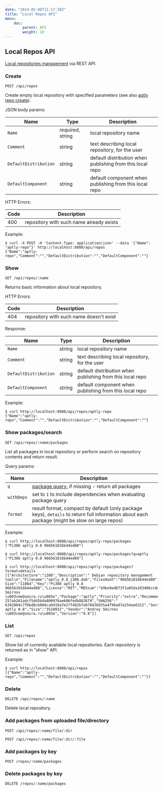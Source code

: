 ```yaml
---
date: "2014-02-08T11:17:38Z"
title: "Local Repos API"
menu:
    doc:
        parent: API
        weight: 10
---
```


Local Repos API
----------------

[Local repositories management](/doc/aptly/repo) via REST API.



### Create

`POST /api/repos`

Create empty local repository with specified parameters (see also [aptly repo create](/doc/aptly/repo/create)).

JSON body params:

 Name                      | Type                | Description
---------------------------|---------------------|-------------------------------
 `Name`                    | *required*, string  | local repository name
 `Comment`                 | string              | text describing local repository, for the user
 `DefaultDistribution`     | string              | default distribution when publishing from this local repo
 `DefaultComponent`        | string              | default component when publishing from this local repo

HTTP Errors:

 Code     | Description
----------|-------------------------
 400      | repository with such name already exists

Example:

    $ curl -X POST -H 'Content-Type: application/json' --data '{"Name": "aptly-repo"}' http://localhost:8080/api/repos
    {"Name":"aptly-repo","Comment":"","DefaultDistribution":"","DefaultComponent":""}

### Show

`GET /api/repos/:name`

Returns basic information about local repository.

HTTP Errors:

 Code     | Description
----------|-------------------------
 404      | repository with such name doesn't exist

Response:

Name                       | Type                | Description
---------------------------|---------------------|-------------------------------
 `Name`                    | string              | local repository name
 `Comment`                 | string              | text describing local repository, for the user
 `DefaultDistribution`     | string              | default distribution when publishing from this local repo
 `DefaultComponent`        | string              | default component when publishing from this local repo

Example:

    $ curl http://localhost:8080/api/repos/aptly-repo
    {"Name":"aptly-repo","Comment":"","DefaultDistribution":"","DefaultComponent":""}

### Show packages/search

`GET /api/repos/:name/packages`

List all packages in local repository or perform search on repository contents and return result.

Query params:

 Name                      | Description
---------------------------|-------------------------------
 `q`                       | [package query](/doc/feature/query), if missing - return all packages
 `withDeps`                | set to `1` to include dependencies when evaluating package query
 `format`                  | result format, compact by default (only package keys), `details` to return full information about each package (might be slow on large repos)

Example:

    $ curl http://localhost:8080/api/repos/aptly-repo/packages
    ["Pi386 aptly 0.8 966561016b44ed80"]

    $ curl http://localhost:8080/api/repos/aptly-repo/packages?q=aptly
    ["Pi386 aptly 0.8 966561016b44ed80"]

    $ curl http://localhost:8080/api/repos/aptly-repo/packages?format=details
    [{"Architecture":"i386","Description":" Debian repository management tool\n","Filename":"aptly_0.8_i386.deb","FilesHash":"966561016b44ed80","Homepage":"http://www.aptly.info/","Installed-Size":"11084","Key":"Pi386 aptly 0.8 966561016b44ed80","License":"MIT","MD5sum":"b9be9ed873f1a05da103406cc0a6b9d1","Maintainer":"Andrey Smirnov \u003cme@smira.ru\u003e","Package":"aptly","Priority":"extra","Recommends":"bzip2","SHA1":" 257ab261adcf5dd5bda800976ae606fedb882679","SHA256":" 6342804c7f6bd8cb004ca9d19a7e27f492b7e07843b935a4f96a07a254ae6312","Section":"default","ShortKey":"Pi386 aptly 0.8","Size":"3510032","Vendor":"Andrey Smirnov \u003cme@smira.ru\u003e","Version":"0.8"}]

### List

`GET /api/repos`

Show list of currently available local repositories. Each repository is returned as in "show" API.

Example:

    $ curl http://localhost:8080/api/repos
    [{"Name":"aptly-repo","Comment":"","DefaultDistribution":"","DefaultComponent":""}]

### Delete

`DELETE /api/repos/:name`

Delete local repository.

### Add packages from uploaded file/directory

`POST /api/repos/:name/file/:dir`

`POST /api/repos/:name/file/:dir/:file`

### Add packages by key

`POST /repos/:name/packages`

### Delete packages by key

`DELETE /repos/:name/packages`
